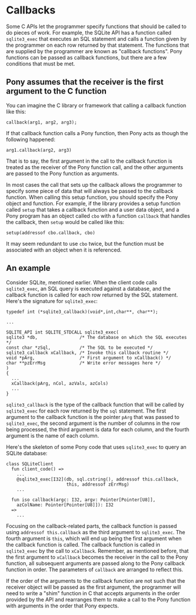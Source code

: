 # Callbacks

Some C APIs let the programmer specify functions that should be called to do pieces of work. For example, the SQLite API has a function called `sqlite3_exec` that executes an SQL statement and calls a function given by the programmer on each row returned by that statement. The functions that are supplied by the programmer are known as "callback functions". Pony functions can be passed as callback functions, but there are a few conditions that must be met.

## Pony assumes that the receiver is the first argument to the C function

You can imagine the C library or framework that calling a callback function like this:

```
callback(arg1, arg2, arg3);
```

If that callback function calls a Pony function, then Pony acts as though the following happened:

```
arg1.callback(arg2, arg3)
```

That is to say, the first argument in the call to the callback function is treated as the receiver of the Pony function call, and the other arguments are passed to the Pony function as arguments.

In most cases the call that sets up the callback allows the programmer to specify some piece of data that will always be passed to the callback function. When calling this setup function, you should specify the Pony object and function. For example, if the library provides a setup function called `setup` that takes a callback function and a user data object, and a Pony program has an object called `cbo` with a function `callback` that handles the callback, then `setup` would be called like this:

```
setup(addressof cbo.callback, cbo)
```

It may seem redundant to use `cbo` twice, but the function must be associated with an object when it is referenced.

## An example

Consider SQLite, mentioned earlier. When the client code calls `sqlite3_exec`, an SQL query is executed against a database, and the callback function is called for each row returned by the SQL statement. Here's the signature for `sqlite3_exec`:

```
typedef int (*sqlite3_callback)(void*,int,char**, char**);

...

SQLITE_API int SQLITE_STDCALL sqlite3_exec(
sqlite3 *db,                /* The database on which the SQL executes */
const char *zSql,           /* The SQL to be executed */
sqlite3_callback xCallback, /* Invoke this callback routine */
void *pArg,                 /* First argument to xCallback() */
char **pzErrMsg             /* Write error messages here */
)
{
  ...
  xCallback(pArg, nCol, azVals, azCols)
  ...
}
```

`sqlite3_callback` is the type of the callback function that will be called by `sqlite3_exec` for each row returned by the `sql` statement. The first argument to the callback function is the pointer `pArg` that was passed to `sqlite3_exec`, the second argument is the number of columns in the row being processed, the third argument is data for each column, and the fourth argument is the name of each column.

Here's the skeleton of some Pony code that uses `sqlite3_exec` to query an SQLite database:

```pony
class SQLiteClient
  fun client_code() =>
    ...
    @sqlite3_exec[I32](db, sql.cstring(), addressof this.callback,
                       this, addressof zErrMsg)
    ...

  fun iso callback(argc: I32, argv: Pointer[Pointer[U8]],
    azColName: Pointer[Pointer[U8]]): I32
  =>
    ...
```

Focusing on the callback-related parts, the callback function is passed using `addressof this.callback` as the third argument to `sqlite3_exec`. The fourth argument is `this`, which will end up being the first argument when the callback function is called. The callback function is called in `sqlite3_exec` by the call to `xCallback`. Remember, as mentioned before, that the first argument to `xCallback` becomes the receiver in the call to the Pony function, all subsequent arguments are passed along to the Pony callback function in order. The parameters of `callback` are arranged to reflect this.

If the order of the arguments to the callback function are not such that the receiver object will be passed as the first argument, the programmer will need to write a "shim" function in C that accepts arguments in the order provided by the API and rearranges them to make a call to the Pony function with arguments in the order that Pony expects.
